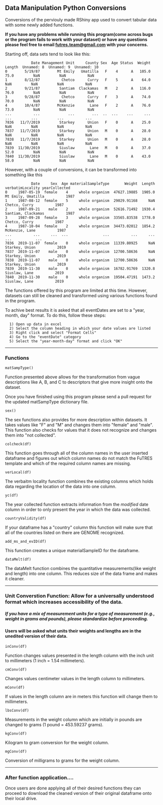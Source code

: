 <h2>Data Manipulation Python Conversions</h2>

Conversions of the perviouly made RShiny app used to convert tabular data with some newly added functions. 

**If you have any problems while running this program(come across bugs or the program fails to work with your dataset) or have any questions please feel free to email futres.team@gmail.com with your concerns.**

Starting off, data sets tend to look like this:

```
            Date Management Unit     County Sex  Age Status  Weight  Length  Unnamed: 8  Unnamed: 9  Unnamed: 10
0        5/19/87        Mt Emily   Umatilla   F    4      A   105.0    75.0         NaN         NaN          NaN
1        8/12/87          Chetco      Curry   F    5      A    64.0     NaN         NaN         NaN          NaN
2        9/21/87         Santiam  Clackamas   M    2      A   116.0    76.0         NaN         NaN          NaN
3        9/28/87          Chetco      Curry   F    3      A    74.0    70.0         NaN         NaN          NaN
4        10/4/87        McKenzie       Lane   F    2      A    76.0    73.0         NaN         NaN          NaN
...          ...             ...        ...  ..  ...    ...     ...     ...         ...         ...          ...
7836   11/7/2019         Starkey      Union   F    0      A    25.0     NaN         NaN         NaN          NaN
7837   11/7/2019         Starkey      Union   M    0      A    28.0     NaN         NaN         NaN          NaN
7838   11/7/2019         Starkey      Union   M    0      A    28.0     NaN         NaN         NaN          NaN
7839  11/30/2019         Siuslaw       Lane   M    0      A    37.0    52.0         NaN         NaN          NaN
7840  11/30/2019         Siuslaw       Lane   M    0      A    43.0    58.0         NaN         NaN          NaN

```
However, with a couple of conversions, it can be transformed into something like this

```
            Date     Sex  Age materialSampleType       Weight  Length    verbatimLocality yearCollected
0     1987-05-19  female    4     whole organism  47627.19885  1905.0  Mt Emily, Umatilla          1987
1     1987-08-12  female    5     whole organism  29029.91168     NaN       Chetco, Curry          1987
2     1987-09-21    male    2     whole organism  52616.71492  1930.4  Santiam, Clackamas          1987
3     1987-09-28  female    3     whole organism  33565.83538  1778.0       Chetco, Curry          1987
4     1987-10-04  female    2     whole organism  34473.02012  1854.2      McKenzie, Lane          1987
...          ...     ...  ...                ...          ...     ...                 ...           ...
7836  2019-11-07  female    0     whole organism  11339.80925     NaN      Starkey, Union          2019
7837  2019-11-07    male    0     whole organism  12700.58636     NaN      Starkey, Union          2019
7838  2019-11-07    male    0     whole organism  12700.58636     NaN      Starkey, Union          2019
7839  2019-11-30    male    0     whole organism  16782.91769  1320.8       Siuslaw, Lane          2019
7840  2019-11-30    male    0     whole organism  19504.47191  1473.2       Siuslaw, Lane          2019

```
The functions offered by this program are limited at this time. However, datasets can still be cleaned and transformed 
using various functions found in the program.

To achive best results it is asked that all eventDates are set to a "year, month, day" format. To do this, follow these steps:

      1) Open up data in excel
      2) Select the column heading in which your date values are listed 
      3) Right click and select "Format Cells"
      4) Go to the "eventDate" category
      5) Select the "year-month-day" format and click "OK"

-----------------------------------------------------------------------------------------------------------------------

<h3>Functions</h3>

```
matSampType()
```
Function presented above allows for the transformation from vague descriptions like A, B, and C to descriptors that 
give more insight onto the dataset. 

Once you have finished using this program please send a pull request for the updated matSampType dictionary file.

```
sex()
```
The sex functions also provides for more description within datasets. It takes values like "F" and "M" and changes them 
into "female" and "male". This function also checks for values that it does not recognize and changes them into 
"not collected".

```
colcheck(df)
```
This function goes through all of the column names in the user inserted dataframe and figures out which column names do not match the FuTRES template and which of the required column names are missing.

```
verLocal(df)
```
The verbaitm locality function combines the existing columns which holds data regarding the location of the data into one column.

```
yc(df)
```
The year collected function extracts information from the *modified* date column in order to only present the year in which the data was collected.

```
countryValidity(df)
```
If your dataframe has a "country" column this function will make sure that all of the countries listed on there are GENOME recognized.

```
add_ms_and_evID(df)
```
This function creates a unique materialSampleID for the dataframe.

```
dataMelt(df)
```
The dataMelt function combines the quantitative measurements(like weight and length) into one column. This reduces size of the data frame and makes it cleaner.

-----------------------------------------------------------------------------------------------------------------------

<h3>Unit Converstion Function: Allow for a universally understood format which increases accessibility of the data.</h3>

<h5>If you have a mix of measurement units for a type of measurement (e.g., weight in grams and pounds), please standardize before proceeding.</h5>

<h4>Users will be asked what units their weights and lengths are in the unedited version of their data.</h4>

```
inConv(df)
```
Function changes values presented in the length column with the inch unit to millimeters (1 inch = 1.54 millimeters).

```
cmConv(df)
```
Changes values centimeter values in the length column to millimeters. 
```
mConv(df)
```
If values in the length column are in meters this function will change them to millimeters.

```
lbsConv(df)
```
Measurements in the weight column which are initially in pounds are changed to grams (1 pound = 453.59237 grams).
```
kgConv(df)
```
Kilogram to gram conversion for the weight column.
```
mgConv(df)
```
Conversion of milligrams to grams for the weight column. 

-----------------------------------------------------------------------------------------------------------------------
<h3>After function application....</h3>
Once users are done applying all of their desired functions they can proceed to download the cleaned version of their original dataframe onto their local drive.
